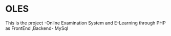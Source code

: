 # OLES
This is the project -Online Examination System and E-Learning through PHP as FrontEnd ,Backend- MySql
